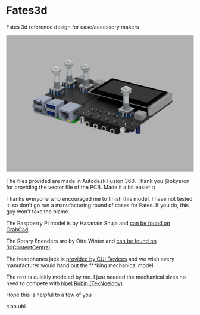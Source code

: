 # Fates3d
Fates 3d reference design for case/accessory makers

![quick render](img/Fates_render.png)

The files provided are made in Autodesk Fusion 360.
Thank you @okyeron for providing the vector file of the PCB. Made it a bit easier :)

Thanks everyone who encouraged me to finish this model, I have not tested it, so don't go run a manufacturing round of cases for Fates.
If you do, this guy won't take the blame.

The Raspberry Pi model is by Hasanain Shuja and [can be found on GrabCad](https://grabcad.com/library/raspberry-pi-4-model-b-1).

The Rotary Encoders are by Otto Winter and [can be found on 3dContentCentral](https://www.3dcontentcentral.com/Download-Model.aspx?catalogid=171&id=415657). 

The headphones jack is [provided by CUI Devices](https://www.cuidevices.com/product/resource/digikey3dmodel/sj1-3524ng) and we wish every manufacturer would hand out the f**king mechanical model. 

The rest is quickly modeled by me. I just needed the mechanical sizes no need to compete with [Noel Rubin (TekNoelogy)](https://www.instagram.com/teknoelogy/)

Hope this is helpful to a few of you

ciao.ubi
